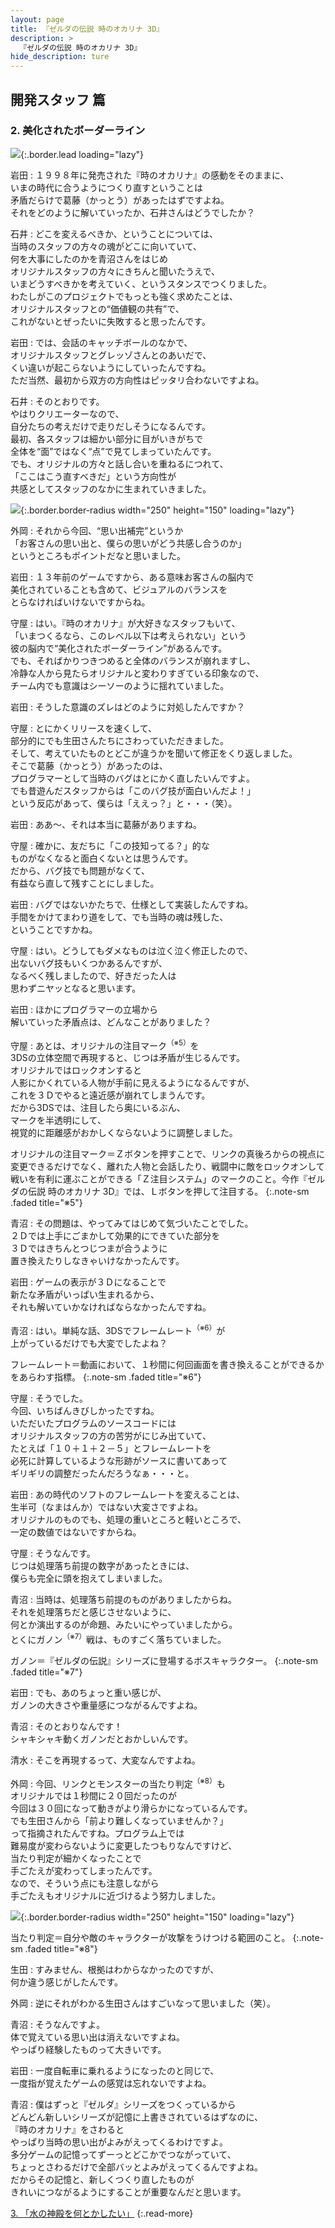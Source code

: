```yaml
---
layout: page
title: 『ゼルダの伝説 時のオカリナ 3D』
description: >
  『ゼルダの伝説 時のオカリナ 3D』
hide_description: ture
---
```


## 開発スタッフ 篇

### 2. 美化されたボーダーライン

![](/interviews/jp/3ds/aqej/vol1/img/mainvisual2.jpg){:.border.lead loading="lazy"}

岩田
: １９９８年に発売された『時のオカリナ』の感動をそのままに、<br>いまの時代に合うようにつくり直すということは<br>矛盾だらけで葛藤（かっとう）があったはずですよね。<br>それをどのように解いていったか、石井さんはどうでしたか？ 

石井
: どこを変えるべきか、ということについては、<br>当時のスタッフの方々の魂がどこに向いていて、<br>何を大事にしたのかを青沼さんをはじめ<br>オリジナルスタッフの方々にきちんと聞いたうえで、<br>いまどうすべきかを考えていく、というスタンスでつくりました。<br>わたしがこのプロジェクトでもっとも強く求めたことは、<br>オリジナルスタッフとの“価値観の共有”で、<br>これがないとぜったいに失敗すると思ったんです。

岩田
: では、会話のキャッチボールのなかで、<br>オリジナルスタッフとグレッゾさんとのあいだで、<br>くい違いが起こらないようにしていったんですね。<br>ただ当然、最初から双方の方向性はピッタリ合わないですよね。

石井
: そのとおりです。<br>やはりクリエーターなので、<br>自分たちの考えだけで走りだしそうになるんです。<br>最初、各スタッフは細かい部分に目がいきがちで<br>全体を“面”ではなく“点”で見てしまっていたんです。<br>でも、オリジナルの方々と話し合いを重ねるにつれて、<br>「ここはこう直すべきだ」という方向性が<br>共感としてスタッフのなかに生まれていきました。

![](/interviews/jp/3ds/aqej/vol1/img/photo8.jpg){:.border.border-radius width="250" height="150"  loading="lazy"}

外岡
: それから今回、“思い出補完”というか<br>「お客さんの思い出と、僕らの思いがどう共感し合うのか」<br>というところもポイントだなと思いました。

岩田
: １３年前のゲームですから、ある意味お客さんの脳内で<br>美化されていることも含めて、ビジュアルのバランスを<br>とらなければいけないですからね。

守屋
: はい。『時のオカリナ』が大好きなスタッフもいて、<br>「いまつくるなら、このレベル以下は考えられない」という<br>彼の脳内で“美化されたボーダーライン”があるんです。<br>でも、そればかりつきつめると全体のバランスが崩れますし、<br>冷静な人から見たらオリジナルと変わりすぎている印象なので、<br>チーム内でも意識はシーソーのように揺れていました。

岩田
: そうした意識のズレはどのように対処したんですか？

守屋
: とにかくリリースを速くして、<br>部分的にでも生田さんたちにさわっていただきました。<br>そして、考えていたものとどこが違うかを聞いて修正をくり返しました。<br>そこで葛藤（かっとう）があったのは、<br>プログラマーとして当時のバグはとにかく直したいんですよ。<br>でも昔遊んだスタッフからは「このバグ技が面白いんだよ！」<br>という反応があって、僕らは「ええっ？」と・・・（笑）。

岩田
: ああ～、それは本当に葛藤がありますね。

守屋
: 確かに、友だちに「この技知ってる？」的な<br>ものがなくなると面白くないとは思うんです。<br>だから、バグ技でも問題がなくて、<br>有益なら直して残すことにしました。

岩田
: バグではないかたちで、仕様として実装したんですね。<br>手間をかけてまわり道をして、でも当時の魂は残した、<br>ということですかね。

守屋
: はい。どうしてもダメなものは泣く泣く修正したので、<br>出ないバグ技もいくつかあるんですが、<br>なるべく残しましたので、好きだった人は<br>思わずニヤッとなると思います。

岩田
: ほかにプログラマーの立場から<br>解いていった矛盾点は、どんなことがありました？

守屋
: あとは、オリジナルの注目マーク<sup>（※5）</sup>を<br>3DSの立体空間で再現すると、じつは矛盾が生じるんです。<br>オリジナルではロックオンすると<br>人影にかくれている人物が手前に見えるようになるんですが、<br>これを３Ｄでやると遠近感が崩れてしまうんです。<br>だから3DSでは、注目したら奥にいるぶん、<br>マークを半透明にして、<br>視覚的に距離感がおかしくならないように調整しました。


オリジナルの注目マーク＝Ｚボタンを押すことで、リンクの真後ろからの視点に変更できるだけでなく、離れた人物と会話したり、戦闘中に敵をロックオンして戦いを有利に運ぶことができる「Ｚ注目システム」のマークのこと。今作『ゼルダの伝説 時のオカリナ 3D』では、Ｌボタンを押して注目する。
{:.note-sm .faded title="※5"}

青沼
: その問題は、やってみてはじめて気づいたことでした。<br>２Ｄでは上手にごまかして効果的にできていた部分を<br>３Ｄではきちんとつじつまが合うように<br>置き換えたりしなきゃいけなかったんです。

岩田
: ゲームの表示が３Ｄになることで<br>新たな矛盾がいっぱい生まれるから、<br>それも解いていかなければならなかったんですね。

青沼
: はい。単純な話、3DSでフレームレート<sup>（※6）</sup>が<br>上がっているだけでも大変でしたよね？


フレームレート＝動画において、１秒間に何回画面を書き換えることができるかをあらわす指標。
{:.note-sm .faded title="※6"}

守屋
: そうでした。<br>今回、いちばんきびしかったですね。<br>いただいたプログラムのソースコードには<br>オリジナルスタッフの方の苦労がにじみ出ていて、<br>たとえば「１０＋１＋２－５」とフレームレートを<br>必死に計算しているような形跡がソースに書いてあって<br>ギリギリの調整だったんだろうなぁ・・・と。

岩田
: あの時代のソフトのフレームレートを変えることは、<br>生半可（なまはんか）ではない大変さですよね。<br>オリジナルのものでも、処理の重いところと軽いところで、<br>一定の数値ではないですからね。

守屋
: そうなんです。<br>じつは処理落ち前提の数字があったときには、<br>僕らも完全に頭を抱えてしまいました。

青沼
: 当時は、処理落ち前提のものがありましたからね。<br>それを処理落ちだと感じさせないように、<br>何とか演出するのが命題、みたいにやっていましたから。<br>とくにガノン<sup>（※7）</sup>戦は、ものすごく落ちていました。


ガノン＝『ゼルダの伝説』シリーズに登場するボスキャラクター。
{:.note-sm .faded title="※7"}

岩田
: でも、あのちょっと重い感じが、<br>ガノンの大きさや重量感につながるんですよね。

青沼
: そのとおりなんです！<br>シャキシャキ動くガノンだとおかしいんです。

清水
: そこを再現するって、大変なんですよね。

外岡
: 今回、リンクとモンスターの当たり判定<sup>（※8）</sup>も<br>オリジナルでは１秒間に２０回だったのが<br>今回は３０回になって動きがより滑らかになっているんです。<br>でも生田さんから「前より難しくなっていませんか？」<br>って指摘されたんですね。プログラム上では<br>難易度が変わらないように変更したつもりなんですけど、<br>当たり判定が細かくなったことで<br>手ごたえが変わってしまったんです。<br>なので、そういう点にも注意しながら<br>手ごたえもオリジナルに近づけるよう努力しました。

![](/interviews/jp/3ds/aqej/vol1/img/photo9.jpg){:.border.border-radius width="250" height="150"  loading="lazy"}



当たり判定＝自分や敵のキャラクターが攻撃をうけつける範囲のこと。
{:.note-sm .faded title="※8"}

生田
: すみません、根拠はわからなかったのですが、<br>何か違う感じがしたんです。

外岡
: 逆にそれがわかる生田さんはすごいなって思いました（笑）。

青沼
: そうなんですよ。<br>体で覚えている思い出は消えないですよね。<br>やっぱり経験したものって大きいです。

岩田
: 一度自転車に乗れるようになったのと同じで、<br>一度指が覚えたゲームの感覚は忘れないですよね。

青沼
: 僕はずっと『ゼルダ』シリーズをつくっているから<br>どんどん新しいシリーズが記憶に上書きされているはずなのに、<br>『時のオカリナ』をさわると<br>やっぱり当時の思い出がよみがえってくるわけですよ。<br>多分ゲームの記憶ってずーっとどこかでつながっていて、<br>ちょっとさわるだけで全部バッとよみがえってくるんですよね。<br>だからその記憶と、新しくつくり直したものが<br>きれいにつながるようにすることが重要なんだと思います。



[3. 「水の神殿を何とかしたい」](3.md)
{:.read-more}

